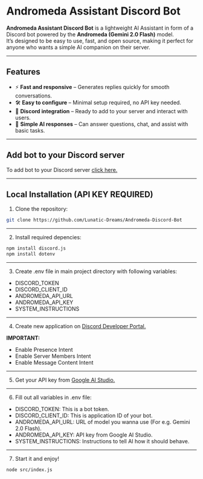 # Andromeda Assistant Discord Bot

**Andromeda Assistant Discord Bot** is a lightweight AI Assistant in form of a Discord bot powered by the **Andromeda (Gemini 2.0 Flash)** model.  
It’s designed to be easy to use, fast, and open source, making it perfect for anyone who wants a simple AI companion on their server.

---

## Features

- ⚡ **Fast and responsive** – Generates replies quickly for smooth conversations.  
- 🛠️ **Easy to configure** – Minimal setup required, no API key needed.  
- 🤖 **Discord integration** – Ready to add to your server and interact with users.  
- 💬 **Simple AI responses** – Can answer questions, chat, and assist with basic tasks.  

---

## Add bot to your Discord server

To add bot to your Discord server [click here.](https://discord.com/oauth2/authorize?client_id=1407763160534089808&permissions=8&integration_type=0&scope=bot)

---

## Local Installation (API KEY REQUIRED)

1. Clone the repository:

```bash
git clone https://github.com/Lunatic-Dreams/Andromeda-Discord-Bot
```

---

2. Install required depencies:

```bash
npm install discord.js 
npm install dotenv
```

---

3. Create .env file in main project directory with following variables:

- DISCORD_TOKEN
- DISCORD_CLIENT_ID
- ANDROMEDA_API_URL
- ANDROMEDA_API_KEY
- SYSTEM_INSTRUCTIONS

---

4. Create new application on [Discord Developer Portal.](https://discord.com/developers)

 **IMPORTANT:** 
 - Enable Presence Intent 
 - Enable Server Members Intent 
 - Enable Message Content Intent

 ---

5. Get your API key from [Google AI Studio.](https://aistudio.google.com/app/u/3/apikey?pli=1)

---

6. Fill out all variables in .env file:

- DISCORD_TOKEN: This is a bot token. 
- DISCORD_CLIENT_ID: This is application ID of your bot.
- ANDROMEDA_API_URL: URL of model you wanna use (For e.g. Gemini 2.0 Flash).
- ANDROMEDA_API_KEY: API key from Google AI Studio.
- SYSTEM_INSTRUCTIONS: Instructions to tell AI how it should behave.

---

7. Start it and enjoy!

```bash
node src/index.js
```

